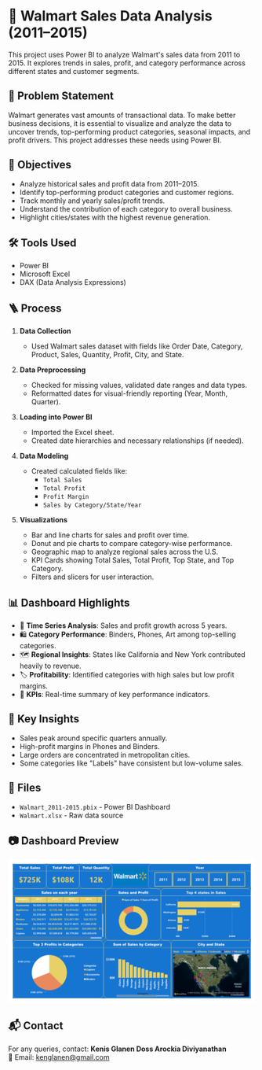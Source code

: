 
# 🧠 Walmart Sales Data Analysis (2011–2015)

This project uses Power BI to analyze Walmart's sales data from 2011 to 2015. It explores trends in sales, profit, and category performance across different states and customer segments.

## 📌 Problem Statement
Walmart generates vast amounts of transactional data. To make better business decisions, it is essential to visualize and analyze the data to uncover trends, top-performing product categories, seasonal impacts, and profit drivers. This project addresses these needs using Power BI.

## 🎯 Objectives
- Analyze historical sales and profit data from 2011–2015.
- Identify top-performing product categories and customer regions.
- Track monthly and yearly sales/profit trends.
- Understand the contribution of each category to overall business.
- Highlight cities/states with the highest revenue generation.

## 🛠️ Tools Used
- Power BI
- Microsoft Excel
- DAX (Data Analysis Expressions)

## 🪜 Process

1. **Data Collection**
   - Used Walmart sales dataset with fields like Order Date, Category, Product, Sales, Quantity, Profit, City, and State.

2. **Data Preprocessing**
   - Checked for missing values, validated date ranges and data types.
   - Reformatted dates for visual-friendly reporting (Year, Month, Quarter).

3. **Loading into Power BI**
   - Imported the Excel sheet.
   - Created date hierarchies and necessary relationships (if needed).

4. **Data Modeling**
   - Created calculated fields like:
     - `Total Sales`
     - `Total Profit`
     - `Profit Margin`
     - `Sales by Category/State/Year`

5. **Visualizations**
   - Bar and line charts for sales and profit over time.
   - Donut and pie charts to compare category-wise performance.
   - Geographic map to analyze regional sales across the U.S.
   - KPI Cards showing Total Sales, Total Profit, Top State, and Top Category.
   - Filters and slicers for user interaction.

## 📊 Dashboard Highlights
- 📅 **Time Series Analysis**: Sales and profit growth across 5 years.
- 🛍️ **Category Performance**: Binders, Phones, Art among top-selling categories.
- 🗺️ **Regional Insights**: States like California and New York contributed heavily to revenue.
- 🏷️ **Profitability**: Identified categories with high sales but low profit margins.
- 🧮 **KPIs**: Real-time summary of key performance indicators.

## 📌 Key Insights
- Sales peak around specific quarters annually.
- High-profit margins in Phones and Binders.
- Large orders are concentrated in metropolitan cities.
- Some categories like "Labels" have consistent but low-volume sales.

## 📁 Files
- `Walmart_2011-2015.pbix` - Power BI Dashboard
- `Walmart.xlsx` - Raw data source

## 📷 Dashboard Preview

![Walmart Dashboard](Walmart_2011-2015.jpg)



## 📬 Contact
For any queries, contact: **Kenis Glanen Doss Arockia Diviyanathan**  
📧 Email: kenglanen@gmail.com  

